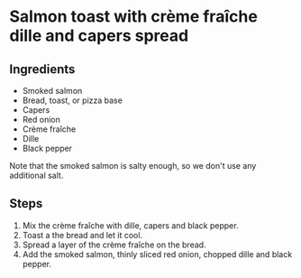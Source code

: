# Salmon toast with crème fraîche dille and capers spread

## Ingredients

 * Smoked salmon
 * Bread, toast, or pizza base
 * Capers
 * Red onion
 * Crème fraîche
 * Dille
 * Black pepper

Note that the smoked salmon is salty enough, so we don't use any additional salt.

## Steps

1. Mix the crème fraîche with dille, capers and black pepper.
2. Toast a the bread and let it cool.
3. Spread a layer of the crème fraîche on the bread.
4. Add the smoked salmon, thinly sliced red onion, chopped dille and black pepper.
